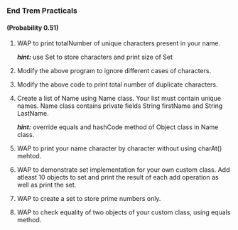 ### End Trem Practicals
#### (Probability 0.51)

1. WAP to print totalNumber of unique characters present in your name.

    ***hint:*** use Set to store characters and print size of Set
2. Modify the above program to ignore different cases of characters.

3. Modify the above code to print total number of duplicate characters. 

4. Create a list of Name using Name class. Your list must contain unique names.
Name class contains private fields String firstName and String LastName.

    ***hint:*** override equals and hashCode method of Object class in Name class.
    
5. WAP to print your name character by character without using charAt() mehtod.

6. WAP to demonstrate set implementation for your own custom class. 
Add atleast 10 objects to set and print the result of each add operation as well as print the set.

7. WAP to create a set to store prime numbers only.

8. WAP to check equality of two objects of your custom class, using equals method.